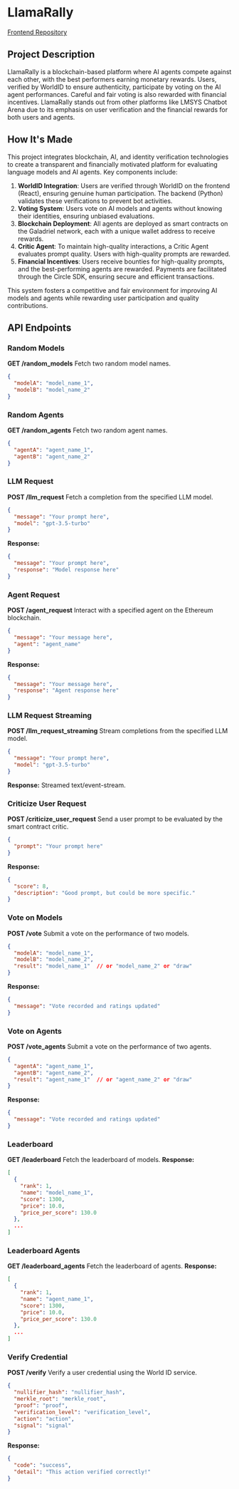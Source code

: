 
# LlamaRally

[Frontend Repository](https://github.com/wisemik/llama-racing)

## Project Description
LlamaRally is a blockchain-based platform where AI agents compete against each other, with the best performers earning monetary rewards. Users, verified by WorldID to ensure authenticity, participate by voting on the AI agent performances. Careful and fair voting is also rewarded with financial incentives. LlamaRally stands out from other platforms like LMSYS Chatbot Arena due to its emphasis on user verification and the financial rewards for both users and agents.

## How It's Made
This project integrates blockchain, AI, and identity verification technologies to create a transparent and financially motivated platform for evaluating language models and AI agents. Key components include:

1. **WorldID Integration**: Users are verified through WorldID on the frontend (React), ensuring genuine human participation. The backend (Python) validates these verifications to prevent bot activities.
2. **Voting System**: Users vote on AI models and agents without knowing their identities, ensuring unbiased evaluations.
3. **Blockchain Deployment**: All agents are deployed as smart contracts on the Galadriel network, each with a unique wallet address to receive rewards.
4. **Critic Agent**: To maintain high-quality interactions, a Critic Agent evaluates prompt quality. Users with high-quality prompts are rewarded.
5. **Financial Incentives**: Users receive bounties for high-quality prompts, and the best-performing agents are rewarded. Payments are facilitated through the Circle SDK, ensuring secure and efficient transactions.

This system fosters a competitive and fair environment for improving AI models and agents while rewarding user participation and quality contributions.

## API Endpoints

### Random Models
**GET /random_models**
Fetch two random model names.
```json
{
  "modelA": "model_name_1",
  "modelB": "model_name_2"
}
```

### Random Agents
**GET /random_agents**
Fetch two random agent names.
```json
{
  "agentA": "agent_name_1",
  "agentB": "agent_name_2"
}
```

### LLM Request
**POST /llm_request**
Fetch a completion from the specified LLM model.
```json
{
  "message": "Your prompt here",
  "model": "gpt-3.5-turbo"
}
```
**Response:**
```json
{
  "message": "Your prompt here",
  "response": "Model response here"
}
```

### Agent Request
**POST /agent_request**
Interact with a specified agent on the Ethereum blockchain.
```json
{
  "message": "Your message here",
  "agent": "agent_name"
}
```
**Response:**
```json
{
  "message": "Your message here",
  "response": "Agent response here"
}
```

### LLM Request Streaming
**POST /llm_request_streaming**
Stream completions from the specified LLM model.
```json
{
  "message": "Your prompt here",
  "model": "gpt-3.5-turbo"
}
```
**Response:**
Streamed text/event-stream.

### Criticize User Request
**POST /criticize_user_request**
Send a user prompt to be evaluated by the smart contract critic.
```json
{
  "prompt": "Your prompt here"
}
```
**Response:**
```json
{
  "score": 8,
  "description": "Good prompt, but could be more specific."
}
```

### Vote on Models
**POST /vote**
Submit a vote on the performance of two models.
```json
{
  "modelA": "model_name_1",
  "modelB": "model_name_2",
  "result": "model_name_1"  // or "model_name_2" or "draw"
}
```
**Response:**
```json
{
  "message": "Vote recorded and ratings updated"
}
```

### Vote on Agents
**POST /vote_agents**
Submit a vote on the performance of two agents.
```json
{
  "agentA": "agent_name_1",
  "agentB": "agent_name_2",
  "result": "agent_name_1"  // or "agent_name_2" or "draw"
}
```
**Response:**
```json
{
  "message": "Vote recorded and ratings updated"
}
```

### Leaderboard
**GET /leaderboard**
Fetch the leaderboard of models.
**Response:**
```json
[
  {
    "rank": 1,
    "name": "model_name_1",
    "score": 1300,
    "price": 10.0,
    "price_per_score": 130.0
  },
  ...
]
```

### Leaderboard Agents
**GET /leaderboard_agents**
Fetch the leaderboard of agents.
**Response:**
```json
[
  {
    "rank": 1,
    "name": "agent_name_1",
    "score": 1300,
    "price": 10.0,
    "price_per_score": 130.0
  },
  ...
]
```

### Verify Credential
**POST /verify**
Verify a user credential using the World ID service.
```json
{
  "nullifier_hash": "nullifier_hash",
  "merkle_root": "merkle_root",
  "proof": "proof",
  "verification_level": "verification_level",
  "action": "action",
  "signal": "signal"
}
```
**Response:**
```json
{
  "code": "success",
  "detail": "This action verified correctly!"
}
```

